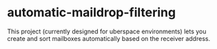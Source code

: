 # automatic-maildrop-filtering
This project (currently designed for uberspace environments) lets you create and sort mailboxes automatically based on the receiver address.
